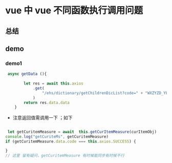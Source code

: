 # vue 中 vue 不同函数执行调用问题



## 总结


## demo

### demo1 

```js
 async getData (){
   
        let res = await this.axios
            .get(
                "/ehs/dictionary/getChildrenDicList?code=" + "WXZYZD_YESNO" + "&flag=false"
            )
        return res.data.data 
    }
```

* 注意返回值需调用一下 ；如下


```js

 let getCuritemMeasure = await  this.getCurItemMeasure(curItemObj)
console.log("getCuriteMs", getCuritemMeasure)
if (getCuritemMeasure.data.code === this.axios.SUCCESS) {

}
// 这里 留有疑问，getCuritemMeasure 有时候能同步有时候不行
```
